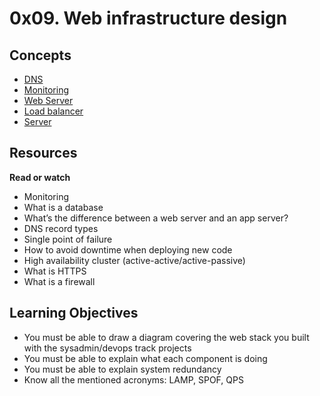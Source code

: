 # 0x09. Web infrastructure design

## Concepts


- [DNS](https://howdns.works/)
- [Monitoring](https://intranet.hbtn.io/concepts/13)
- [Web Server](https://developer.mozilla.org/en-US/docs/Learn/Common_questions/What_is_a_web_server)
- [Load balancer](https://www.thegeekstuff.com/2016/01/load-balancer-intro/)
- [Server](https://en.wikipedia.org/wiki/Server_(computing)#Hardware_requirement)

## Resources

**Read or watch**

- Monitoring
- What is a database
- What’s the difference between a web server and an app server?
- DNS record types
- Single point of failure
- How to avoid downtime when deploying new code
- High availability cluster (active-active/active-passive)
- What is HTTPS
- What is a firewall

## Learning Objectives

- You must be able to draw a diagram covering the web stack you built with the sysadmin/devops track projects
- You must be able to explain what each component is doing
- You must be able to explain system redundancy
- Know all the mentioned acronyms: LAMP, SPOF, QPS
